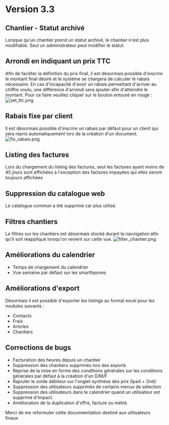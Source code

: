 # Version 3.3

## Chantier - Statut archivé
Lorsque qu'un chantier prend un statut archivé, le chantier n'est plus modifiable. Seul un administrateur peut
modifier le statut.


## Arrondi en indiquant un prix TTC
Afin de faciliter la définition du prix final, il est désormais possible d'inscrire le montant final désiré et le système
se chargera de calculer le rabais nécessaire. En cas d'incapacité d'avoir un rabais permettant d'arriver au chiffre voulu,
une différence d'arrondi sera ajouter afin d'atteindre le montant.
Pour ce faire veuillez cliquer sur le bouton entouré en rouge :
![set_ttc.png](set_ttc.png)


## Rabais fixe par client
Il est désormais possible d'inscrire un rabais par défaut pour un client qui sera repris automatiquement lors de la création
d'un document.
![fix_rabais.png](fix_rabais.png)


## Listing des factures
Lors du chargement du listing des factures, seul les factures ayant moins de 45 jours sont affichées à l'exception des factures impayées
qui elles seront toujours affichées



## Suppression du catalogue web
Le catalogue commun a été supprimé car plus utilisé.


## Filtres chantiers
Le filtres sur les chantiers est désormais stocké durant la navvigation afin qu'il soit réappliqué lorsqu'on revient sur cette vue.
![filter_chantier.png](filter_chantier.png)


## Améliorations du calendrier
- Temps de chargement du calendrier
- Vue semaine par défaut sur les smarthpones

## Améliorations d'export
Désormais il est possible d'exporter les listings au format excel pour les modules suivants :
- Contacts
- Frais
- Articles
- Chantiers

## Corrections de bugs
- Facturation des heures depuis un chantier
- Suppression des chantiers supprimés lors des exports
- Reprise de la mise en forme des conditions générales sur les conditions générales par défaut à la création d'un D/M/F
- Rajouter le solde débiteur sur l'onglet synthèse des prix (Ipad + Ordi)
- Suppression des utilisateurs supprimés de certains menus de sélection
- Suppression des utilisateurs dans le calendrier quand un utilisateur est supprimé d'Impact.
- Amélioration de la duplication d'offre, facture ou métré.

Merci de me reformuler cette documeentation destiné aux utilisateurs finaux